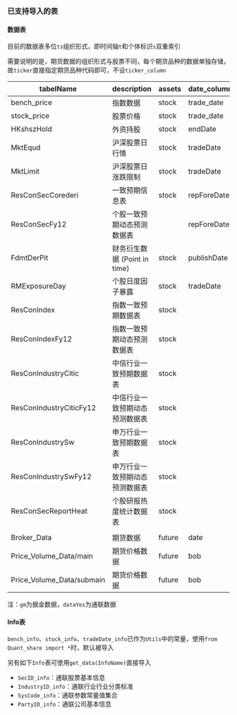 ### 已支持导入的表

#### 数据表

目前的数据表多位`ts`组织形式，即时间轴`t`和个体标识`s`双重索引

需要说明的是，期货数据的组织形式与股票不同，每个期货品种的数据单独存储，故`ticker`直接指定期货品种代码即可，不设`ticker_column`

| tabelName                 | description                    | assets | date_column | ticker_column | 数据源  |
| ------------------------- | ------------------------------ | ------ | ----------- | ------------- | ------- |
| bench_price               | 指数数据                       | stock  | trade_date  | symbol        | gm      |
| stock_price               | 股票价格                       | stock  | trade_date  | symbol        | gm      |
| HKshszHold                | 外资持股                       | stock  | endDate     | ticker        | dataYes |
| MktEqud                   | 沪深股票日行情                 | stock  | tradeDate   | ticker        | dataYes |
| MktLimit                  | 沪深股票日涨跌限制             | stock  | tradeDate   | ticker        | dataYes |
| ResConSecCorederi         | 一致预期信息表                 | stock  | repForeDate | secCode       | dataYes |
| ResConSecFy12             | 个股一致预期动态预测数据表     |        | repForeDate | secCode       |         |
| FdmtDerPit                | 财务衍生数据 (Point in time)   | stock  | publishDate | ticker        | dataYes |
| RMExposureDay             | 个股日度因子暴露               | stock  | tradeDate   | ticker        | dataYes |
| ResConIndex               | 指数一致预期数据表             | stock  |             |               |         |
| ResConIndexFy12           | 指数一致预期动态预测数据表     | stock  |             |               |         |
| ResConIndustryCitic       | 中信行业一致预期数据表         | stock  |             |               |         |
| ResConIndustryCiticFy12   | 中信行业一致预期动态预测数据表 | stock  |             |               |         |
| ResConIndustrySw          | 申万行业一致预期数据表         | stock  |             |               |         |
| ResConIndustrySwFy12      | 申万行业一致预期动态预测数据表 | stock  |             |               |         |
| ResConSecReportHeat       | 个股研报热度统计数据表         | stock  |             |               |         |
|                           |                                |        |             |               |         |
| Broker_Data               | 期货数据                       | future | date        |               | gm      |
| Price_Volume_Data/main    | 期货价格数据                   | future | bob         |               | gm      |
| Price_Volume_Data/submain | 期货价格数据                   | future | bob         |               | gm      |

注：`gm`为掘金数据，`dataYes`为通联数据

#### Info表

`bench_info`、`stock_info`、`tradeDate_info`已作为`Utils`中的常量，使用`from Quant_share import *`时，默认被导入

另有如下`Info`表可使用`get_data(InfoName)`直接导入

- `SecID_info`：通联股票基本信息
- `IndustryID_info`：通联行业行业分类标准
- `SysCode_info`：通联参数常量值集合
- `PartyID_info`：通联公司基本信息